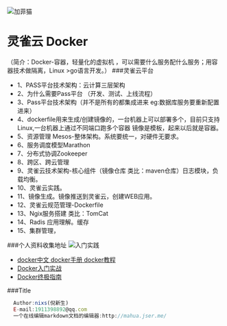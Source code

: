 ![加菲猫](http://pic.cnblogs.com/avatar/614759/20150806155546.png)

# 灵雀云 Docker
   （简介：Docker-容器，轻量化的虚拟机 ，可以需要什么服务配什么服务；用容器技术做隔离，Linux >go语言开发。）
###灵雀云平台
*    1、PASS平台技术架构：云计算三层架构
*    2、为什么需要Pass平台 （开发、测试、上线流程）
*    3、Pass平台技术架构（并不是所有的都集成进来 eg:数据库服务要重新配置进来）
*    4、dockerfile用来生成/创建镜像的，一台机器上可以部署多个，目前只支持Linux,一台机器上通过不同端口跑多个容器   镜像是模板，起来以后就是容器。
*    5、资源管理 Mesos-整体架构。系统要统一，对硬件无要求。
*    6、服务调度模型Marathon
*    7、分布式协调Zookeeper
*    8、跨区、跨云管理
*    9、灵雀云技术架构-核心组件（镜像仓库 类比：maven仓库）日志模块，负载均衡。
*    10、灵雀云实践。
*    11、镜像生成。镜像推送到灵雀云，创建WEB应用。
*    12、灵雀云规范管理-Dockerfile
*    13、Ngix服务搭建 类比：TomCat
*    14、Radis 应用理解。缓存
*    15、集群管理，

###个人资料收集地址
![入门实践](http://hiphotos.baidu.com/doc/pic/item/c83d70cf3bc79f3d5c1fc981bfa1cd11738b2980.jpg)
*    [docker中文 docker手册 docker教程](http://www.docker.org.cn/book/docker/what-is-docker-16.html)
*    [Docker入门实战](http://yuedu.baidu.com/ebook/d817967416fc700abb68fca1?fr=aladdin&key=docker%E5%85%A5%E9%97%A8%E5%AE%9E%E6%88%98###)
*    [Docker终极指南](http://yuedu.baidu.com/ebook/d817967416fc700abb68fca1?pn=1&rf=http%3A%2F%2Fyuedu.baidu.com%2Febook%2Fd817967416fc700abb68fca1%3Ffr%3Daladdin%26key%3Ddocker%25E5%2585%25A5%25E9%2597%25A8%25E5%25AE%259E%25E6%2588%2598)




###Title

```javascript
  Author:nixs(倪新生)
  E-mail:1911398892@qq.com
  一个在线编辑markdown文档的编辑器:http://mahua.jser.me/
```
